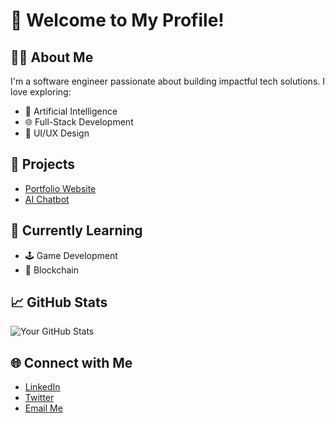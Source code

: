 # 🌟 Welcome to My Profile!

## 👩‍💻 About Me
I'm a software engineer passionate about building impactful tech solutions. I love exploring:
- 🧠 Artificial Intelligence
- 🌐 Full-Stack Development
- 🎨 UI/UX Design

## 🚀 Projects
- [Portfolio Website](https://myportfolio.com)
- [AI Chatbot](https://github.com/username/AIBot)

## 🌱 Currently Learning
- 🕹️ Game Development
- 🔗 Blockchain

## 📈 GitHub Stats
![Your GitHub Stats](https://github-readme-stats.vercel.app/api?username=YourUsername&show_icons=true&theme=radical)

## 🌐 Connect with Me
- [LinkedIn](https://linkedin.com/in/yourusername)
- [Twitter](https://twitter.com/yourusername)
- [Email Me](mailto:youremail@gmail.com)
